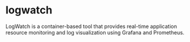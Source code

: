 # logwatch
LogWatch is a container-based tool that provides real-time application resource monitoring and log visualization using Grafana and Prometheus.

